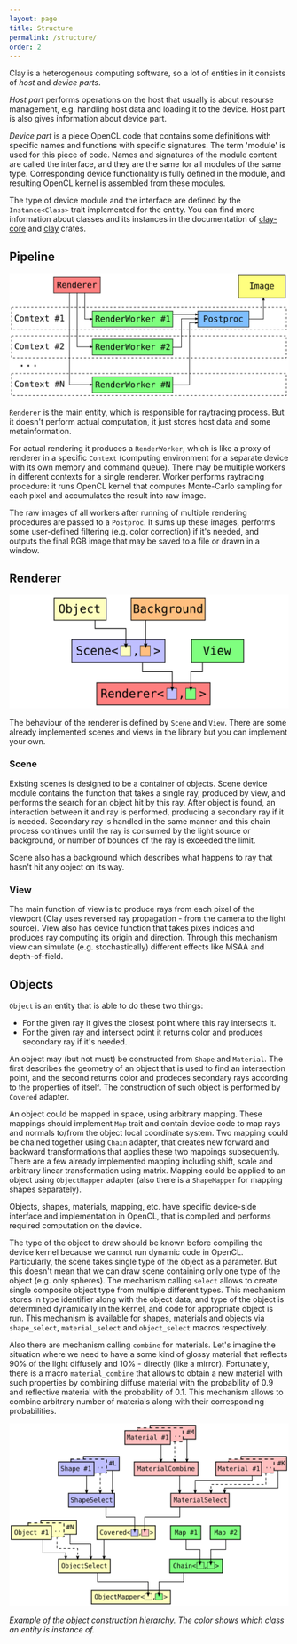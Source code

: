 ```yaml
---
layout: page
title: Structure
permalink: /structure/
order: 2
---
```


Clay is a heterogenous computing software, so a lot of entities in it consists of *host* and *device parts*.

*Host part* performs operations on the host that usually is about resourse management, e.g. handling host data and loading it to the device. Host part is also gives information about device part.

*Device part* is a piece OpenCL code that contains some definitions with specific names and functions with specific signatures. The term 'module' is used for this piece of code. Names and signatures of the module content are called the interface, and they are the same for all modules of the same type. Corresponding device functionality is fully defined in the module, and resulting OpenCL kernel is assembled from these modules.

The type of device module and the interface are defined by the `Instance<Class>` trait implemented for the entity. You can find more information about classes and its instances in the documentation of [clay-core](https://docs.rs/clay-core/) and [clay](https://docs.rs/clay/) crates.

## Pipeline

![Pipeline](/assets/pipeline.svg)

`Renderer` is the main entity, which is responsible for raytracing process. But it doesn't perform actual computation, it just stores host data and some metainformation.

For actual rendering it produces a `RenderWorker`, which is like a proxy of renderer in a specific `Context` (computing environment for a separate device with its own memory and command queue). There may be multiple workers in different contexts for a single renderer. Worker performs raytracing procedure: it runs OpenCL kernel that computes Monte-Carlo sampling for each pixel and accumulates the result into raw image.

The raw images of all workers after running of multiple rendering procedures are passed to a `Postproc`. It sums up these images, performs some user-defined filtering (e.g. color correction) if it's needed, and outputs the final RGB image that may be saved to a file or drawn in a window. 

## Renderer

![Renderer](/assets/renderer.svg)

The behaviour of the renderer is defined by `Scene` and `View`. There are some already implemented scenes and views in the library but you can implement your own.

### Scene

Existing scenes is designed to be a container of objects. Scene device module contains the function that takes a single ray, produced by view, and performs the search for an object hit by this ray. After object is found, an interaction between it and ray is performed, producing a secondary ray if it is needed. Secondary ray is handled in the same manner and this chain process continues until the ray is consumed by the light source or background, or number of bounces of the ray is exceeded the limit.

Scene also has a background which describes what happens to ray that hasn't hit any object on its way.

### View

The main function of view is to produce rays from each pixel of the viewport (Clay uses reversed ray propagation - from the camera to the light source). View also has device function that takes pixes indices and produces ray computing its origin and direction. Through this mechanism view can simulate (e.g. stochastically) different effects like MSAA and depth-of-field.

## Objects

`Object` is an entity that is able to do these two things:
+ For the given ray it gives the closest point where this ray intersects it.
+ For the given ray and intersect point it returns color and produces secondary ray if it's needed.

An object may (but not must) be constructed from `Shape` and `Material`. The first describes the geometry of an object that is used to find an intersection point, and the second returns color and prodeces secondary rays according to the properties of itself. The construction of such object is performed by `Covered` adapter.

An object could be mapped in space, using arbitrary mapping. These mappings should implement `Map` trait and contain device code to map rays and normals to/from the object local coordinate system. Two mapping could be chained together using `Chain` adapter, that creates new forward and backward transformations that applies these two mappings subsequently. There are a few already implemented mapping including shift, scale and arbitrary linear transformation using matrix. Mapping could be applied to an object using `ObjectMapper` adapter (also there is a `ShapeMapper` for mapping shapes separately).

Objects, shapes, materials, mapping, etc. have specific device-side interface and implementation in OpenCL, that is compiled and performs required computation on the device.

The type of the object to draw should be known before compiling the device kernel because we cannot run dynamic code in OpenCL. Particularly, the scene takes single type of the object as a parameter. But this doesn't mean that we can draw scene containing only one type of the object (e.g. only spheres). The mechanism calling `select` allows to create single composite object type from multiple different types. This mechanism stores in type identifier along with the object data, and type of the object is determined dynamically in the kernel, and code for appropriate object is run. This mechanism is available for shapes, materials and objects via `shape_select`, `material_select` and `object_select` macros respectively.

Also there are mechanism calling `combine` for materials. Let's imagine the situation where we need to have a some kind of glossy material that reflects 90% of the light diffusely and 10% - directly (like a mirror). Fortunately, there is a macro `material_combine` that allows to obtain a new material with such properties by combining diffuse material with the probability of 0.9 and reflective material with the probability of 0.1. This mechanism allows to combine arbitrary number of materials along with their corresponding probabilities.

![Object folding](/assets/object_folding.svg)

*Example of the object construction hierarchy. The color shows which class an entity is instance of.*
